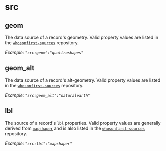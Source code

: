 # src

## geom
The data source of a record's geometry. Valid property values are listed in the [`whosonfirst-sources`](https://github.com/whosonfirst/whosonfirst-sources/tree/master/sources) repository.

_Example: `"src:geom":"quattroshapes"`_

## geom_alt
The data source of a record's alt-geometry. Valid property values are listed in the [`whosonfirst-sources`](https://github.com/whosonfirst/whosonfirst-sources/tree/master/sources) repository.

_Example: `"src:geom_alt":"naturalearth"`_

## lbl
The source of a record's `lbl` properties. Valid property values are generally derived from [`mapshaper`](https://github.com/mbloch/mapshaper) and is also listed in the [`whosonfirst-sources`](https://github.com/whosonfirst/whosonfirst-sources/tree/master/sources) repository.

_Example: `"src:lbl":"mapshaper"`_